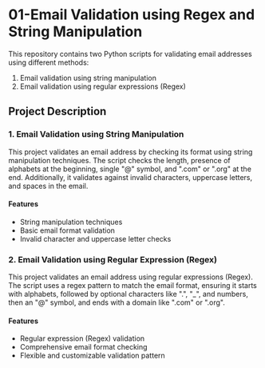 # 01-Email Validation using Regex and String Manipulation

This repository contains two Python scripts for validating email addresses using different methods:

1. Email validation using string manipulation
2. Email validation using regular expressions (Regex) 

## Project Description

### 1. Email Validation using String Manipulation

This project validates an email address by checking its format using string manipulation techniques. The script checks the length, presence of alphabets at the beginning, single "@" symbol, and ".com" or ".org" at the end. Additionally, it validates against invalid characters, uppercase letters, and spaces in the email.

#### Features

- String manipulation techniques
- Basic email format validation
- Invalid character and uppercase letter checks

### 2. Email Validation using Regular Expression (Regex)

This project validates an email address using regular expressions (Regex). The script uses a regex pattern to match the email format, ensuring it starts with alphabets, followed by optional characters like ".", "_", and numbers, then an "@" symbol, and ends with a domain like ".com" or ".org".

#### Features

- Regular expression (Regex) validation
- Comprehensive email format checking
- Flexible and customizable validation pattern
